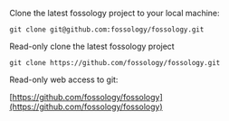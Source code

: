 Clone the latest fossology project to your local machine:

`git clone git@github.com:fossology/fossology.git`

Read-only clone the latest fossology project

`git clone https://github.com/fossology/fossology.git`

Read-only web access to git: 

[https://github.com/fossology/fossology](https://github.com/fossology/fossology)